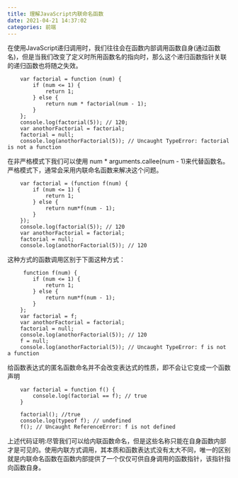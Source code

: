 ```yaml
---
title: 理解JavaScript内联命名函数
date: 2021-04-21 14:37:02
categories: 前端
---
```

在使用JavaScript递归调用时，我们往往会在函数内部调用函数自身(通过函数名)，但是当我们改变了定义时所用函数名的指向时，那么这个递归函数指针关联的递归函数也将随之失效。
```
    var factorial = function (num) {
        if (num <= 1) {
            return 1;
        } else {
            return num * factorial(num - 1);
        }
    };
    console.log(factorial(5)); // 120;
    var anothorFactorial = factorial;
    factorial = null;
    console.log(anothorFactorial(5)); // Uncaught TypeError: factorial is not a function
```
在非严格模式下我们可以使用 num * arguments.callee(num - 1)来代替函数名。
严格模式下，通常会采用内联命名函数来解决这个问题。

```
    var factorial = (function f(num) {
        if (num <= 1) {
            return 1;
        } else {
            return num*f(num - 1);
        }
    });
    console.log(factorial(5)); // 120
    var anothorFactorial = factorial;
    factorial = null;
    console.log(anothorFactorial(5)); // 120
```

这种方式的函数调用区别于下面这种方式：

```
     function f(num) {
        if (num <= 1) {
            return 1;
        } else {
            return num*f(num - 1);
        }
    };
    var factorial = f;
    var anothorFactorial = factorial;
    factorial = null;
    console.log(anothorFactorial(5)); // 120
    f = null;
    console.log(anothorFactorial(5)); // Uncaught TypeError: f is not a function
```

给函数表达式的匿名函数命名并不会改变表达式的性质，即不会让它变成一个函数声明

```
    var factorial = function f() {
        console.log(factorial == f); // true
    }

    factorial(); //true
    console.log(typeof f); // undefined
    f(); // Uncaught ReferenceError: f is not defined
```

上述代码证明:尽管我们可以给内联函数命名，但是这些名称只能在自身函数内部才是可见的。使用内联方式调用，其本质和函数表达式没有太大不同，唯一的区别就是内联命名函数在函数内部提供了一个仅仅可供自身调用的函数指针，该指针指向函数自身。